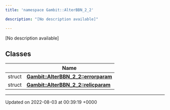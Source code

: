 ```yaml
---
title: 'namespace Gambit::AlterBBN_2_2'

description: "[No description available]"

---
```







[No description available]

## Classes

|                | Name           |
| -------------- | -------------- |
| struct | **[Gambit::AlterBBN_2_2::errorparam](/documentation/code/main/classes/structgambit_1_1alterbbn__2__2_1_1errorparam/)**  |
| struct | **[Gambit::AlterBBN_2_2::relicparam](/documentation/code/main/classes/structgambit_1_1alterbbn__2__2_1_1relicparam/)**  |






-------------------------------

Updated on 2022-08-03 at 00:39:19 +0000